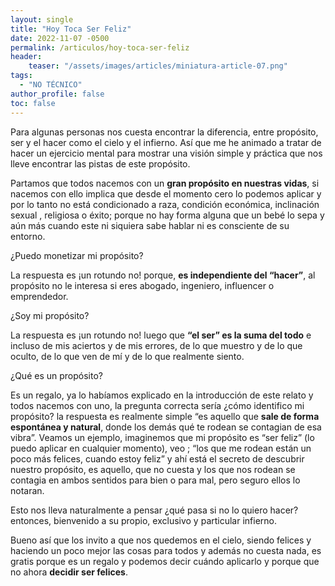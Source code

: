 ```yaml
---
layout: single
title: "Hoy Toca Ser Feliz"
date: 2022-11-07 -0500
permalink: /articulos/hoy-toca-ser-feliz
header:
    teaser: "/assets/images/articles/miniatura-article-07.png"
tags:
  - "NO TÉCNICO"
author_profile: false
toc: false
---
```


Para algunas personas nos cuesta encontrar la diferencia, entre propósito, ser y el hacer  como el cielo y el infierno. Así que me he animado a tratar de hacer un ejercicio mental para mostrar una visión simple y práctica que nos lleve encontrar las pistas de este propósito. 

Partamos que todos nacemos con un **gran propósito en nuestras vidas**, si nacemos con ello implica que desde el momento cero lo podemos aplicar y por lo tanto no está condicionado a raza, condición económica, inclinación sexual , religiosa o éxito; porque no hay forma alguna que un bebé lo sepa y aún más cuando este ni siquiera sabe hablar ni es consciente de su entorno.

¿Puedo monetizar mi propósito?

La respuesta es ¡un rotundo no! porque, **es independiente del “hacer”**, al propósito no le interesa si eres abogado, ingeniero, influencer o emprendedor.

¿Soy mi propósito?

La respuesta es ¡un rotundo no! luego que **“el ser” es la suma del todo** e incluso de mis aciertos y de mis errores, de lo que muestro y de lo que oculto, de lo que ven de mí y de lo que realmente siento. 

¿Qué es un propósito?

Es un regalo, ya lo habíamos explicado en la introducción de este relato y todos nacemos con uno, la pregunta correcta sería ¿cómo identifico mi propósito? la respuesta es realmente simple “es aquello que **sale de forma espontánea y natural**, donde los demás qué te rodean se contagian de esa vibra”. Veamos un ejemplo, imaginemos que mi propósito es “ser feliz” (lo puedo aplicar en cualquier momento), veo ; “los que me rodean están un poco más felices, cuando estoy feliz” y ahí está el secreto de descubrir nuestro propósito, es aquello, que no cuesta y los que nos rodean se contagia en ambos sentidos para bien o para mal, pero seguro ellos lo notaran.

Esto nos lleva naturalmente a pensar ¿qué pasa si no lo quiero hacer? entonces, bienvenido a su propio, exclusivo y particular infierno.

Bueno así que los invito a que nos quedemos en el cielo, siendo felices y haciendo un poco mejor las cosas para todos y además no cuesta nada, es gratis porque es un regalo y podemos decir cuándo aplicarlo y porque que no ahora **decidir ser felices**.
